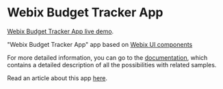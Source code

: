Webix Budget Tracker App
============

[Webix Budget Tracker App live demo](https://alexbalash.github.io/webix-budget-tracker-app/).

"Webix Budget Tracker App" app based on [Webix UI components](https://webix.com/widgets/)

For more detailed information, you can go to the [documentation](https://docs.webix.com/), which contains a detailed description of all the possibilities with related samples.

Read an article about this app [here](https://blog.webix.com/creating-a-budget-tracker-app-with-webix-ui/).
